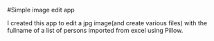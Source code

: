 #Simple image edit app

I created this app to edit a jpg image(and create various files) with the fullname of a list of persons imported from excel using Pillow.

